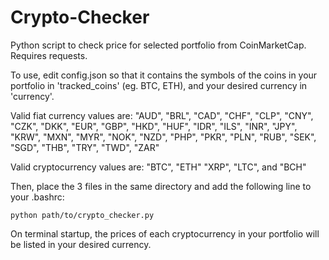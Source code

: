 # Crypto-Checker
Python script to check price for selected portfolio from CoinMarketCap. Requires requests.

To use, edit config.json so that it contains the symbols of the coins in your portfolio in 'tracked_coins' (eg. BTC, ETH), and your desired currency in 'currency'.

Valid fiat currency values are: "AUD", "BRL", "CAD", "CHF", "CLP", "CNY", "CZK", "DKK", "EUR", "GBP", "HKD", "HUF", "IDR", "ILS", "INR", "JPY", "KRW", "MXN", "MYR", "NOK", "NZD", "PHP", "PKR", "PLN", "RUB", "SEK", "SGD", "THB", "TRY", "TWD", "ZAR"
 
Valid cryptocurrency values are: "BTC", "ETH" "XRP", "LTC", and "BCH"

Then, place the 3 files in the same directory and add the following line to your .bashrc:

```shell
python path/to/crypto_checker.py
```

On terminal startup, the prices of each cryptocurrency in your portfolio will be listed in your desired currency.
